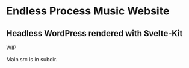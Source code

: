 # Endless Process Music Website
## Headless WordPress rendered with Svelte-Kit
WIP

Main src is in subdir.
